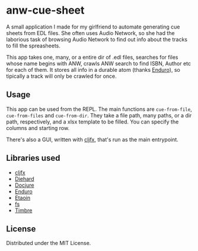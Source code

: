 # anw-cue-sheet

A small application I made for my girlfriend to automate generating
cue sheets from EDL files. She often uses Audio Network, so she had the laborious task of 
browsing Audio Network to find out info about the tracks to fill the spreasheets.

This app takes one, many, or a entire dir of .edl files, searches for files whose name
begins with ANW, crawls ANW search to find ISBN, Author etc for each of them. It
stores all info in a durable atom (thanks [Enduro](https://github.com/alandipert/enduro)),
so tipically a track will only be crawled for once. 

## Usage

This app can be used from the REPL. The main functions are `cue-from-file`, `cue-from-files` and
`cue-from-dir`. They take a file path, many paths, or a dir path, respectively, and a xlsx template
to be filled. You can specify the columns and starting row. 

There's also a GUI, written with [cljfx](https://github.com/cljfx/cljfx), that's run as the main entrypoint.

## Libraries used

* [cljfx](https://github.com/cljfx/cljfx)
* [Diehard](https://github.com/sunng87/diehard)
* [Docjure](https://github.com/mjul/docjure)
* [Enduro](https://github.com/alandipert/enduro)
* [Etaoin](https://github.com/igrishaev/etaoin)
* [fs](https://github.com/clj-commons/fs)
* [Timbre](https://github.com/ptaoussanis/timbre)

## License

Distributed under the MIT License.

